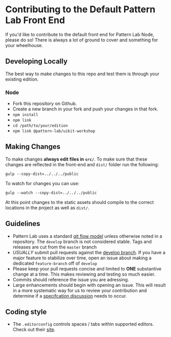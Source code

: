# Contributing to the Default Pattern Lab Front End

If you'd like to contribute to the default front end for Pattern Lab Node, please do so! There is always a lot of ground to cover and something for your wheelhouse.

## Developing Locally

The best way to make changes to this repo and test them is through your existing edition.

### Node

* Fork this repository on Github.
* Create a new branch in your fork and push your changes in that fork.
* `npm install`
* `npm link`
* `cd /path/to/your/edition`
* `npm link @pattern-lab/uikit-workshop`

## Making Changes

To make changes **always edit files in `src/`**. To make sure that these changes are reflected in the front-end and `dist/` folder run the following:

    gulp --copy-dist=../../../public

To watch for changes you can use:

    gulp --watch --copy-dist=../../../public

At this point changes to the static assets should compile to the correct locations in the project as well as `dist/`.

## Guidelines

* Pattern Lab uses a standard [git flow model](http://nvie.com/posts/a-successful-git-branching-model/) unless otherwise noted in a repository. The `develop` branch is not considered stable. Tags and releases are cut from the `master` branch
* _USUALLY_ submit pull requests against the [develop branch](https://github.com/pattern-lab/uikit-workshop/tree/dev). If you have a major feature to stabilize over time, open an issue about making a dedicated `feature-branch` off of `develop`
* Please keep your pull requests concise and limited to **ONE** substantive change at a time. This makes reviewing and testing so much easier.
* Commits should reference the issue you are adressing.
* Large enhancements should begin with opening an issue. This will result in a more systematic way for us to review your contribution and determine if a [specifcation discussion](https://github.com/pattern-lab/the-spec/issues) needs to occur.

## Coding style

* The `.editorconfig` controls spaces / tabs within supported editors. Check out their [site](http://editorconfig.org/).
